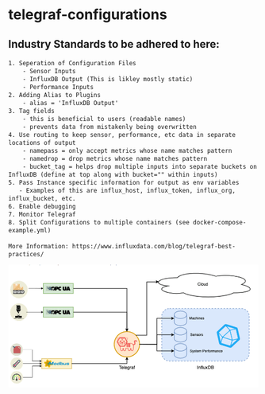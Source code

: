 # telegraf-configurations

## Industry Standards to be adhered to here:
    1. Seperation of Configuration Files
        - Sensor Inputs
        - InfluxDB Output (This is likley mostly static)
        - Performance Inputs
    2. Adding Alias to Plugins
        - alias = 'InfluxDB Output'
    3. Tag fields
        - this is beneficial to users (readable names)
        - prevents data from mistakenly being overwritten 
    4. Use routing to keep sensor, performance, etc data in separate locations of output
        - namepass = only accept metrics whose name matches pattern
        - namedrop = drop metrics whose name matches pattern
        - bucket_tag = helps drop multiple inputs into separate buckets on InfluxDB (define at top along with bucket="" within inputs)
    5. Pass Instance specific information for output as env variables 
       - Examples of this are influx_host, influx_token, influx_org, influx_bucket, etc.
    6. Enable debugging
    7. Monitor Telegraf
    8. Split Configurations to multiple containers (see docker-compose-example.yml)

    More Information: https://www.influxdata.com/blog/telegraf-best-practices/ 

![Example](https://github.com/ECU-Sensing/telegraf-configurations/blob/main/example.PNG)
